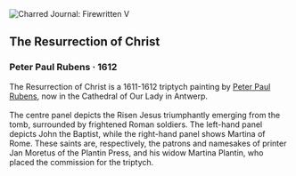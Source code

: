 <div class="artwork-of-the-day">
  <div class="container">
    <div class="img-wrapper">
      <img
        src="https://uploads2.wikiart.org/images/peter-paul-rubens/the-resurrection-of-christ-1612.jpg!Large.jpg"
        alt="Charred Journal: Firewritten V" />
    </div>
    <div class="artwork-detail">
      <div class="artwork-origin"> 
        <h2 class="artwork-name">The Resurrection of Christ</h2>
        <h3 class="artist">
          Peter Paul Rubens
                    ·  1612
        </h3>
      </div>
      <p class="description">
        <span class="artwork-description-text ng-binding" ng-bind-html="viewModel.ArtworkOfTheDay.Description | unsafe">The Resurrection of Christ is a 1611-1612 triptych painting by <a target="_blank" href="/en/peter-paul-rubens">Peter Paul Rubens</a>, now in the Cathedral of Our Lady in Antwerp.
<br>
<br>The centre panel depicts the Risen Jesus triumphantly emerging from the tomb, surrounded by frightened Roman soldiers. The left-hand panel depicts John the Baptist, while the right-hand panel shows Martina of Rome. These saints are, respectively, the patrons and namesakes of printer Jan Moretus of the Plantin Press, and his widow Martina Plantin, who placed the commission for the triptych.</span>
                        <div class="text-shadow-container" ng-show="showShadow" style=""></div>
      </p>
    </div>
  </div>

</div>
